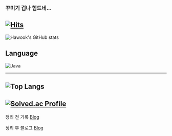 ### 꾸미기 겁나 힘드네...

[![Hits](https://hits.seeyoufarm.com/api/count/incr/badge.svg?url=https%3A%2F%2Fgithub.com%2Fgjbae1212%2Fhit-counter&count_bg=%23A9ED75&title_bg=%23FD2626&icon=&icon_color=%23000000&title=hits&edge_flat=false)](https://hits.seeyoufarm.com)
---
![Hawook's GitHub stats](https://github-readme-stats.vercel.app/api?username=JeongHawook&show_icons=true&theme=radical)

Language
---
![Java](https://img.shields.io/badge/Java-007396.svg?&style=for-the-badge&logo=Java&logoColor=white)

---
![Top Langs](https://github-readme-stats.vercel.app/api/top-langs/?username=6810779s&layout=compact&theme=tokyonight)
---

[![Solved.ac Profile](http://mazassumnida.wtf/api/v2/generate_badge?boj=saroball3)](https://solved.ac/saroball3/)
---
정리 전 기록
[Blog](https://hawook.notion.site/2a87f9eb4dfd47e0b96f4d14a5b583f8)

정리 후 블로그
[Blog](https://velog.io/@saro3)
